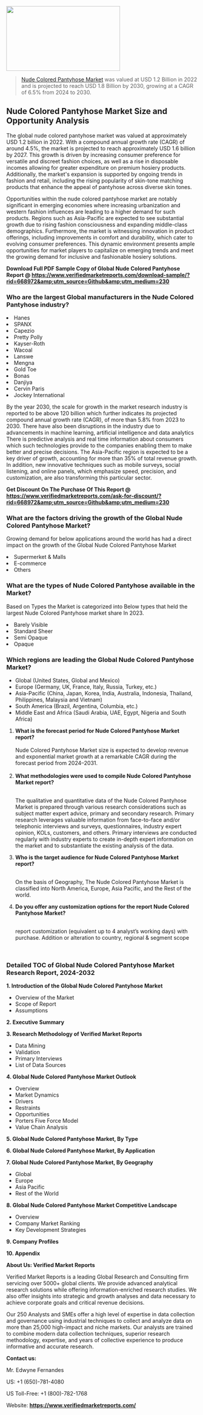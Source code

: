<img src="https://ffe5etoiles.com/wp-content/uploads/2024/12/MST1-300x171.png" alt="" width="300" height="171" class="alignnone size-medium wp-image-20088" /><blockquote><p><p><a href="https://www.verifiedmarketreports.com/download-sample/?rid=668972&utm_source=Github&utm_medium=230" target="_blank">Nude Colored Pantyhose Market</a> was valued at USD 1.2 Billion in 2022 and is projected to reach USD 1.8 Billion by 2030, growing at a CAGR of 6.5% from 2024 to 2030.</p></blockquote><p><h2>Nude Colored Pantyhose Market Size and Opportunity Analysis</h2><p>The global nude colored pantyhose market was valued at approximately USD 1.2 billion in 2022. With a compound annual growth rate (CAGR) of around 4.5%, the market is projected to reach approximately USD 1.6 billion by 2027. This growth is driven by increasing consumer preference for versatile and discreet fashion choices, as well as a rise in disposable incomes allowing for greater expenditure on premium hosiery products. Additionally, the market's expansion is supported by ongoing trends in fashion and retail, including the rising popularity of skin-tone matching products that enhance the appeal of pantyhose across diverse skin tones.</p><p>Opportunities within the nude colored pantyhose market are notably significant in emerging economies where increasing urbanization and western fashion influences are leading to a higher demand for such products. Regions such as Asia-Pacific are expected to see substantial growth due to rising fashion consciousness and expanding middle-class demographics. Furthermore, the market is witnessing innovation in product offerings, including improvements in comfort and durability, which cater to evolving consumer preferences. This dynamic environment presents ample opportunities for market players to capitalize on emerging trends and meet the growing demand for inclusive and fashionable hosiery solutions.</p></p><p class=""><strong>Download Full PDF Sample Copy of Global Nude Colored Pantyhose Report @ <a href="https://www.verifiedmarketreports.com/download-sample/?rid=668972&amp;utm_source=Github&amp;utm_medium=230" target="_blank">https://www.verifiedmarketreports.com/download-sample/?rid=668972&amp;utm_source=Github&amp;utm_medium=230</a></strong></p><h3 id="" class="">Who are the largest Global manufacturers in the Nude Colored Pantyhose industry?</h3><p><li>Hanes</li><li> SPANX</li><li> Capezio</li><li> Pretty Polly</li><li> Kayser-Roth</li><li> Wacoal</li><li> Lanswe</li><li> Mengna</li><li> Gold Toe</li><li> Bonas</li><li> Danjiya</li><li> Cervin Paris</li><li> Jockey International</li></p><div class=""><div class="" dir="" data-message-author-role="" data-message-id="" data-message-model-slug=""><div class=""><div class=""><div class=""><div class="" dir="" data-message-author-role="" data-message-id="" data-message-model-slug=""><div class=""><div class=""><p>By the year 2030, the scale for growth in the market research industry is reported to be above 120 billion which further indicates its projected compound annual growth rate (CAGR), of more than 5.8% from 2023 to 2030. There have also been disruptions in the industry due to advancements in machine learning, artificial intelligence and data analytics There is predictive analysis and real time information about consumers which such technologies provide to the companies enabling them to make better and precise decisions. The Asia-Pacific region is expected to be a key driver of growth, accounting for more than 35% of total revenue growth. In addition, new innovative techniques such as mobile surveys, social listening, and online panels, which emphasize speed, precision, and customization, are also transforming this particular sector.</p><p><strong>Get Discount On The Purchase Of This Report @&nbsp; <a href="https://www.verifiedmarketreports.com/ask-for-discount/?rid=668972&amp;utm_source=Github&amp;utm_medium=230" target="_blank">https://www.verifiedmarketreports.com/ask-for-discount/?rid=668972&amp;utm_source=Github&amp;utm_medium=230</a></strong></p></div></div></div></div></div></div></div></div><h3 id="" class="">What are the factors driving the growth of the Global Nude Colored Pantyhose Market?</h3><p id="" class="">Growing demand for below applications around the world has had a direct impact on the growth of the Global Nude Colored Pantyhose Market</p><p id="" class=""><li>Supermerket & Malls</li><li> E-commerce</li><li> Others</li></p><h3 id="" class="">What are the types of Nude Colored Pantyhose available in the Market?</h3><p id="" class="">Based on Types the Market is categorized into Below types that held the largest Nude Colored Pantyhose market share In 2023.</p><p id="" class=""><li>Barely Visible</li><li> Standard Sheer</li><li> Semi Opaque</li><li> Opaque</li></p><h3 id="" class="">Which regions are leading the Global Nude Colored Pantyhose Market?</h3><ul><li>Global (United States, Global and Mexico)</li><li>Europe (Germany, UK, France, Italy, Russia, Turkey, etc.)</li><li>Asia-Pacific (China, Japan, Korea, India, Australia, Indonesia, Thailand, Philippines, Malaysia and Vietnam)</li><li>South America (Brazil, Argentina, Columbia, etc.)</li><li>Middle East and Africa (Saudi Arabia, UAE, Egypt, Nigeria and South Africa)</li></ul><p><ol><li><strong>What is the forecast period for Nude Colored Pantyhose Market report?<br /></strong><br /><span data-sheets-root="1" data-sheets-value="{&quot;1&quot;:2,&quot;2&quot;:&quot;XXXX size is expected to develop revenue and exponential market growth at a remarkable CAGR during the forecast period from 2024&ndash;2030.&quot;}" data-sheets-userformat="{&quot;2&quot;:12674,&quot;4&quot;:{&quot;1&quot;:2,&quot;2&quot;:16776960},&quot;10&quot;:2,&quot;11&quot;:0,&quot;15&quot;:&quot;Arial&quot;,&quot;16&quot;:12}">Nude Colored Pantyhose Market size is expected to develop revenue and exponential market growth at a remarkable CAGR during the forecast period from 2024&ndash;2031.</span><br /><br /></li><li><strong>What methodologies were used to compile Nude Colored Pantyhose Market report?<br /><br /></strong><p>The qualitative and quantitative data of the&nbsp;Nude Colored Pantyhose Market is prepared through various research considerations such as subject matter expert advice, primary and secondary research. Primary research leverages valuable information from face-to-face and/or telephonic interviews and surveys, questionnaires, industry expert opinion, KOLs, customers, and others. Primary interviews are conducted regularly with industry experts to create in-depth expert information on the market and to substantiate the existing analysis of the data.&nbsp;</p></li><li><strong>Who is the target audience for Nude Colored Pantyhose Market report?<br /><br /></strong><p>On the basis of Geography, The&nbsp;Nude Colored Pantyhose Market is classified into North America, Europe, Asia Pacific, and the Rest of the world.</p></li><li><strong>Do you offer any customization options for the report Nude Colored Pantyhose Market?<br /><br /></strong><p>report customization (equivalent up to 4 analyst&rsquo;s working days) with purchase. Addition or alteration to country, regional &amp; segment scope</p><p>&nbsp;</p></li></ol></p><h3 id="" class="">Detailed TOC of Global Nude Colored Pantyhose Market Research Report, 2024-2032</h3><p id="" class=""><strong>1. Introduction of the Global Nude Colored Pantyhose Market</strong></p><ul><li>Overview of the Market</li><li>Scope of Report</li><li>Assumptions</li></ul><p id="" class=""><strong>2. Executive Summary</strong></p><p id="" class=""><strong>3. Research Methodology of&nbsp;Verified Market Reports</strong></p><ul><li>Data Mining</li><li>Validation</li><li>Primary Interviews</li><li>List of Data Sources</li></ul><p id="" class=""><strong>4. Global Nude Colored Pantyhose Market Outlook</strong></p><ul><li>Overview</li><li>Market Dynamics</li><li>Drivers</li><li>Restraints</li><li>Opportunities</li><li>Porters Five Force Model</li><li>Value Chain Analysis</li></ul><p id="" class=""><strong>5. Global Nude Colored Pantyhose Market, By&nbsp;Type</strong></p><p id="" class=""><strong>6. Global Nude Colored Pantyhose Market, By Application</strong></p><p id="" class=""><strong>7. Global Nude Colored Pantyhose Market, By Geography</strong></p><ul><li>Global</li><li>Europe</li><li>Asia Pacific</li><li>Rest of the World</li></ul><p id="" class=""><strong>8. Global Nude Colored Pantyhose Market Competitive Landscape</strong></p><ul><li>Overview</li><li>Company Market Ranking</li><li>Key Development Strategies</li></ul><p id="" class=""><strong>9. Company Profiles</strong></p><p id="" class=""><strong>10. Appendix</strong></p><p id="" class=""><strong>About Us: Verified Market Reports</strong></p><p id="" class="">Verified Market Reports is a leading Global Research and Consulting firm servicing over 5000+ global clients. We provide advanced analytical research solutions while offering information-enriched research studies. We also offer insights into strategic and growth analyses and data necessary to achieve corporate goals and critical revenue decisions.</p><p id="" class="">Our 250 Analysts and SMEs offer a high level of expertise in data collection and governance using industrial techniques to collect and analyze data on more than 25,000 high-impact and niche markets. Our analysts are trained to combine modern data collection techniques, superior research methodology, expertise, and years of collective experience to produce informative and accurate research.</p><p id="" class=""><strong>Contact us:</strong></p><p id="" class="">Mr. Edwyne Fernandes</p><p id="" class="">US: +1 (650)-781-4080</p><p id="" class="">US Toll-Free: +1 (800)-782-1768</p><p id="" class="">Website: <a target="" data-test-app-aware-link=""><strong>https://www.verifiedmarketreports.com/</strong></a></p>
